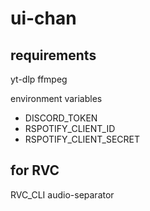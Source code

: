 # ui-chan

## requirements

yt-dlp
ffmpeg

environment variables
- DISCORD_TOKEN
- RSPOTIFY_CLIENT_ID
- RSPOTIFY_CLIENT_SECRET

## for RVC
RVC_CLI
audio-separator

